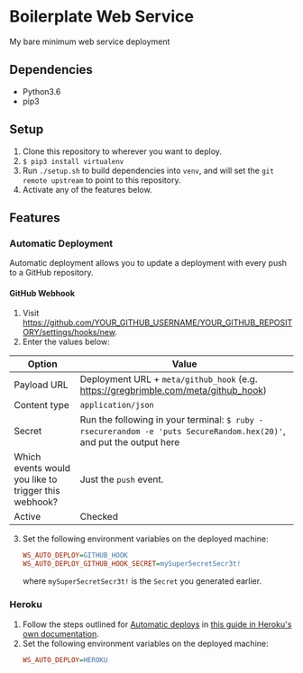 # Boilerplate Web Service
My bare minimum web service deployment

## Dependencies
* Python3.6
* pip3

## Setup
1. Clone this repository to wherever you want to deploy.
2. `$ pip3 install virtualenv`
3. Run `./setup.sh` to build dependencies into `venv`, and will set the `git remote upstream` to point to this repository.
4. Activate any of the features below.

## Features

### Automatic Deployment
Automatic deployment allows you to update a deployment with every push to a GitHub repository.

#### GitHub Webhook
1. Visit https://github.com/YOUR_GITHUB_USERNAME/YOUR_GITHUB_REPOSITORY/settings/hooks/new.
2. Enter the values below:

  | Option                                               | Value                                                                                                               |
  |------------------------------------------------------|---------------------------------------------------------------------------------------------------------------------|
  | Payload URL                                          | Deployment URL + `meta/github_hook` (e.g. https://gregbrimble.com/meta/github_hook)                                |
  | Content type                                         | `application/json`                                                                                                  |
  | Secret                                               | Run the following in your terminal: `$ ruby -rsecurerandom -e 'puts SecureRandom.hex(20)'`, and put the output here |
  | Which events would you like to trigger this webhook? | Just the `push` event.                                                                                              |
  | Active                                               | Checked                                                                                                             |

3. Set the following environment variables on the deployed machine:
   ```ini
   WS_AUTO_DEPLOY=GITHUB_HOOK
   WS_AUTO_DEPLOY_GITHUB_HOOK_SECRET=mySuper5ecretSecr3t!
   ```
   where `mySuper5ecretSecr3t!` is the `Secret` you generated earlier.

### Heroku
1. Follow the steps outlined for [Automatic deploys](https://devcenter.heroku.com/articles/github-integration#automatic-deploys) in [this guide in Heroku's own documentation](https://devcenter.heroku.com/articles/github-integration).
2. Set the following environment variables on the deployed machine:
   ```ini
   WS_AUTO_DEPLOY=HEROKU
   ```
